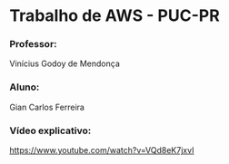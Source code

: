 # Trabalho de AWS - PUC-PR

### Professor:
Vinícius Godoy de Mendonça

### Aluno:
Gian Carlos Ferreira

### Vídeo explicativo: 
https://www.youtube.com/watch?v=VQd8eK7jxvI
